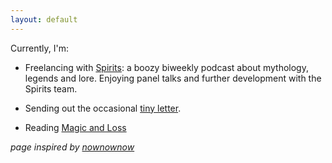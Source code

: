 ```yaml
---
layout: default
---
```


Currently, I'm:  

* Freelancing with [Spirits](https://itunes.apple.com/us/podcast/spirits-drunken-dive-into/id1080871005?mt=2): a boozy biweekly podcast about mythology, legends and lore. Enjoying panel talks and further development with the Spirits team. 

* Sending out the occasional [tiny letter](http://tinyletter.com/allysonkate/).

* Reading [Magic and Loss](https://www.amazon.com/Magic-Loss-Internet-as-Art/dp/1439191700)




*page inspired by [nownownow](http://nownownow.com/)*
